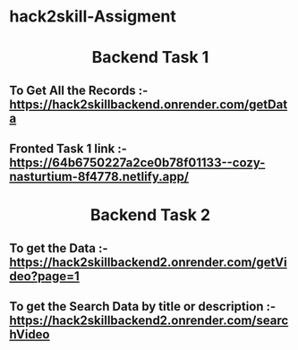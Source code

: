 # hack2skill-Assigment


<h1 align="center"> Backend Task 1  </h1>

## To Get All the Records :- https://hack2skillbackend.onrender.com/getData

## Fronted Task 1 link :- https://64b6750227a2ce0b78f01133--cozy-nasturtium-8f4778.netlify.app/

<h1 align="center"> Backend Task 2  </h1>


## To get the Data :- https://hack2skillbackend2.onrender.com/getVideo?page=1

## To get the Search Data by title or description :- https://hack2skillbackend2.onrender.com/searchVideo
